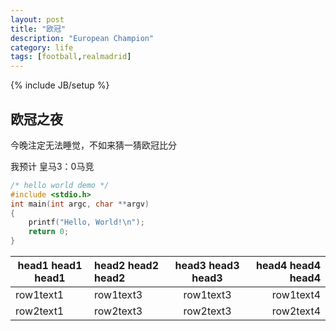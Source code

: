 ```yaml
---
layout: post
title: "欧冠"
description: "European Champion"
category: life
tags: [football,realmadrid]
---
```

{% include JB/setup %}

## 欧冠之夜
今晚注定无法睡觉，不如来猜一猜欧冠比分

我预计 皇马3：0马竞

```c
/* hello world demo */
#include <stdio.h>
int main(int argc, char **argv)
{
    printf("Hello, World!\n");
    return 0;
}
```

|head1 head1 head1|head2 head2 head2|head3 head3 head3|head4 head4 head4|
|---|:---|:---:|---:|
|row1text1|row1text3|row1text3|row1text4|
|row2text1|row2text3|row2text3|row2text4|
